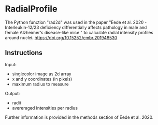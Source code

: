 # RadialProfile
The Python function "rad2d" was used in the paper "Eede et al. 2020 - Interleukin-12/23 deficiency differentially affects pathology in male and female Alzheimer's disease-like mice " to calculate radial intensity profiles around nuclei.
https://doi.org/10.15252/embr.201948530
 

Instructions
-------

Input: 
- singlecolor image as 2d array
- x and y coordinates (in pixels)
- maximum radius to measure

Output:
- radii
- avereraged intensities per radius

Further information is provided in the methods section of Eede et al. 2020.  


